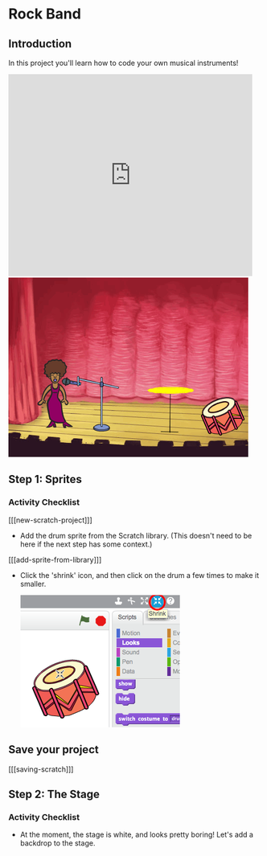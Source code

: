 # Rock Band

## Introduction

In this project you'll learn how to code your own musical instruments!

<div class="scratch-preview">
  <iframe allowtransparency="true" width="485" height="402" src="https://scratch.mit.edu/projects/embed/26741186/?autostart=false" frameborder="0"></iframe>
  <img src="images/band-final.png">
</div>

## Step 1: Sprites

### Activity Checklist

[[[new-scratch-project]]]

+ Add the drum sprite from the Scratch library. (This doesn't need to be here if the next step has some context.)

[[[add-sprite-from-library]]]

+ Click the 'shrink' icon, and then click on the drum a few times to make it smaller.

	![screenshot](images/band-shrink.png)

## Save your project

[[[saving-scratch]]]

## Step 2: The Stage

### Activity Checklist

+ At the moment, the stage is white, and looks pretty boring! Let's add a backdrop to the stage.


